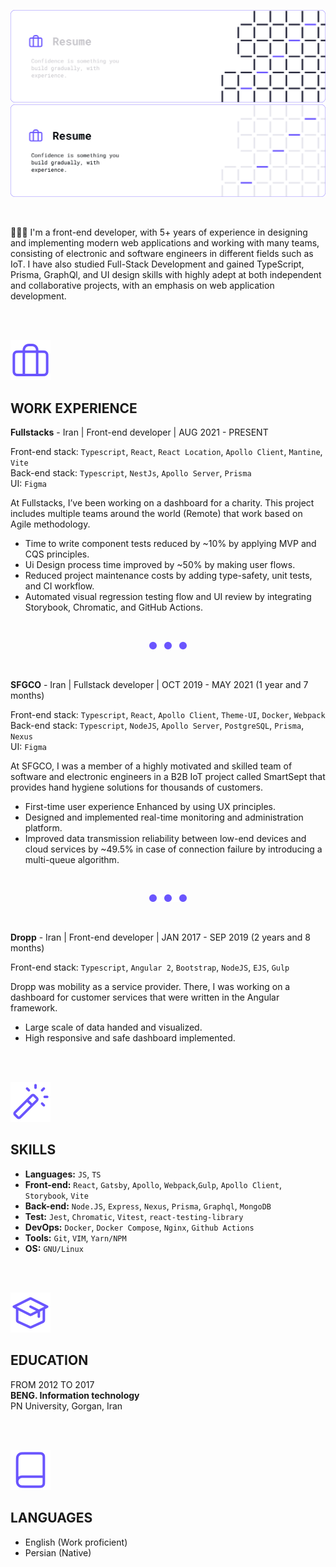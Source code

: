 ![header](./assets/resume-dark.png#gh-dark-mode-only)
![header](./assets/resume-light.png#gh-light-mode-only)

<br>

👨🏻‍💻 I'm a front-end developer, with 5+ years of experience in designing and implementing modern web applications and working with many teams, consisting of electronic and software engineers in different fields such as IoT. I have also studied Full-Stack Development and gained TypeScript, Prisma, GraphQl, and UI design skills with highly adept at both independent and collaborative projects, with an emphasis on web application development.

<br>
<br>

![experience](./assets/icons/briefcase-02.svg)

## WORK EXPERIENCE

**Fullstacks** - Iran | Front-end developer | AUG 2021 - PRESENT

Front-end stack: `Typescript`, `React`, `React Location`, `Apollo Client`, `Mantine`, `Vite` <br>
Back-end stack: `Typescript`, `NestJs`, `Apollo Server`, `Prisma`<br>
UI: `Figma`

At Fullstacks, I’ve been working on a dashboard for a charity. This project includes multiple teams around the world (Remote) that work based on Agile methodology.

- Time to write component tests reduced by ~10% by applying MVP and CQS principles.
- Ui Design process time improved by ~50% by making user flows.
- Reduced project maintenance costs by adding type-safety, unit tests, and CI workflow.
- Automated visual regression testing flow and UI review by integrating Storybook, Chromatic, and GitHub Actions.

<br>
<!-- [Checkout Materials](./projects/fullstacks.md) -->

<div align="center">

![separator](./assets/icons/separator.svg)

</div>

<br>

**SFGCO** - Iran | Fullstack developer | OCT 2019 - MAY 2021 (1 year and 7 months)

Front-end stack: `Typescript`, `React`, `Apollo Client`, `Theme-UI`, `Docker`, `Webpack`<br>
Back-end stack: `Typescript`, `NodeJS`, `Apollo Server`, `PostgreSQL`, `Prisma`, `Nexus`<br>
UI: `Figma`

At SFGCO, I was a member of a highly motivated and skilled team of software and electronic engineers in a B2B IoT project called SmartSept that provides hand hygiene solutions for thousands of customers.

- First-time user experience Enhanced by using UX principles.
- Designed and implemented real-time monitoring and administration platform.
- Improved data transmission reliability between low-end devices and cloud services by ~49.5% in case of connection failure by introducing a multi-queue algorithm.

<br>
<!-- [Checkout Materials](./projects/smartsept.md) -->

<div align="center">

![separator](./assets/icons/separator.svg)

</div>

<br>

**Dropp** - Iran | Front-end developer | JAN 2017 - SEP 2019 (2 years and 8 months)

Front-end stack: `Typescript`, `Angular 2`, `Bootstrap`, `NodeJS`, `EJS`, `Gulp`

Dropp was mobility as a service provider. There, I was working on a dashboard for customer services that were written in the Angular framework.

- Large scale of data handed and visualized.
- High responsive and safe dashboard implemented.

<br>
<br>

![skills](./assets/icons/magic-wand-01.svg)

## SKILLS

- **Languages:** `JS`, `TS`
- **Front-end:** `React`, `Gatsby`, `Apollo`, `Webpack`,`Gulp`, `Apollo Client`, `Storybook`, `Vite`
- **Back-end:** `Node.JS`, `Express`, `Nexus`, `Prisma`, `Graphql`, `MongoDB`
- **Test:** `Jest`, `Chromatic`, `Vitest`, `react-testing-library`
- **DevOps:** `Docker`, `Docker Compose`, `Nginx`, `Github Actions`
- **Tools:** `Git`, `VIM`, `Yarn/NPM`
- **OS:** `GNU/Linux`

<br>
<br>

![education](./assets/icons/graduation-hat-02.svg)

## EDUCATION

FROM 2012 TO 2017<br>
**BENG. Information technology**<br>
PN University, Gorgan, Iran

<br>
<br>

![languages](./assets/icons/book-closed.svg)

## LANGUAGES

- English (Work proficient)
- Persian (Native)
